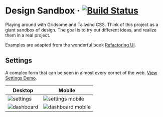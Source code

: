 # Design Sandbox · [![Build Status](https://travis-ci.com/azdanov/design-sandbox.svg?branch=master)](https://travis-ci.com/azdanov/design-sandbox)

Playing around with Gridsome and Tailwind CSS. Think of this project as a giant sandbox of design. The goal is to try out different ideas, and realize them in a real project.

Examples are adapted from the wonderful book [Refactoring UI](https://refactoringui.com/book/).

## Settings

A complex form that can be seen in almost every cornet of the web. [View Settings Demo](https://design-sandbox.netlify.com/settings).

| Desktop                                                                                                           | Mobile                                                                                                                   |
| ----------------------------------------------------------------------------------------------------------------- | ------------------------------------------------------------------------------------------------------------------------ |
| ![settings](https://user-images.githubusercontent.com/6123841/56866127-80702480-69de-11e9-8790-caa2bc94d3a8.png)  | ![settings mobile](https://user-images.githubusercontent.com/6123841/56866156-da70ea00-69de-11e9-88ce-3d3a8d126fd7.png)  |
| ![dashboard](https://user-images.githubusercontent.com/6123841/57098583-1f6c8780-6d23-11e9-9be6-4ff4c297c5bb.png) | ![dashboard mobile](https://user-images.githubusercontent.com/6123841/57098581-1f6c8780-6d23-11e9-93ba-013f833b3677.png) |
